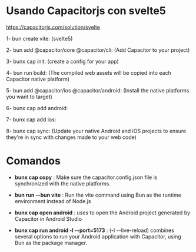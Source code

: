 # __Usando Capacitorjs con svelte5__

https://capacitorjs.com/solution/svelte

1- bun create vite: (svelte5)

2- bun add @capacitor/core @capacitor/cli: (Add Capacitor to your project)

3- bunx cap init: (create a config for your app)

4- bun run build: (The compiled web assets will be copied into each Capacitor native platform)

5- bun add @capacitor/ios @capacitor/android: (Install the native platforms you want to target)

6- bunx cap add android:

7- bunx cap add ios:

8- bunx cap sync: (Update your native Android and iOS projects to ensure they're in sync with changes made to your web code)


# __Comandos__

* __bunx cap copy__ : Make sure the capacitor.config.json file is synchronized with the native platforms.
  
* __bun run --bun vite__ : Run the vite command using Bun as the runtime environment instead of Node.js
  
* __bunx cap open android__ : uses to open the Android project generated by Capacitor in Android Studio
  
* __bunx cap run android -l --port=5173__ : (-l --live-reload) combines several options to run your Android application with Capacitor, using Bun as the package manager.
